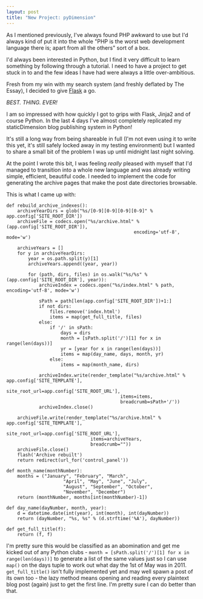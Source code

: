 ```yaml
---
layout: post
title: "New Project: pyDimension"
---
```


As I mentioned previously, I've always found PHP awkward to use but I'd always kind of put it into the whole "PHP is the worst web development language there is; apart from all the others" sort of a box.

I'd always been interested in Python, but I find it very difficult to learn something by following through a tutorial. I need to have a project to get stuck in to and the few ideas I have had were always a little over-ambitious.

Fresh from my win with my search system (and freshly deflated by The Essay), I decided to give [Flask](http://flask.pocoo.org) a go.

*BEST. THING. EVER!*

I am so impressed with how quickly I got to grips with Flask, Jinja2 and of course Python. In the last 4 days I've almost completely replicated my staticDimension blog publishing system in Python!

It's still a long way from being shareable in full (I'm not even using it to write this yet, it's still safely locked away in my testing environment) but I wanted to share a small bit of the problem I was up until midnight last night solving.

At the point I wrote this bit, I was feeling *really* pleased with myself that I'd managed to transition into a whole new language and was already writing simple, efficient, beautiful code. I needed to implement the code for generating the archive pages that make the post date directories browsable.

This is what I came up with:

    def rebuild_archive_indexes():
        archiveYearDirs = glob("%s/[0-9][0-9][0-9][0-9]" % app.config['SITE_ROOT_DIR'])
        archiveFile = codecs.open("%s/archive.html" % (app.config['SITE_ROOT_DIR']),
                                                   encoding='utf-8', mode='w')
    
        archiveYears = []                          
        for y in archiveYearDirs:
            year = os.path.split(y)[1]
            archiveYears.append((year, year))
    
            for (path, dirs, files) in os.walk("%s/%s" % (app.config['SITE_ROOT_DIR'], year)):
                archiveIndex = codecs.open("%s/index.html" % path, encoding='utf-8', mode='w')
    
                sPath = path[len(app.config['SITE_ROOT_DIR'])+1:]
                if not dirs:
                    files.remove('index.html')
                    items = map(get_full_title, files)
                else:
                    if '/' in sPath:
                        days = dirs
                        month = [sPath.split('/')[1] for x in range(len(days))]
                        yr = [year for x in range(len(days))]
                        items = map(day_name, days, month, yr)
                    else:
                        items = map(month_name, dirs)
    
                archiveIndex.write(render_template("%s/archive.html" % app.config['SITE_TEMPLATE'],
                                              site_root_url=app.config['SITE_ROOT_URL'], 
                                              items=items,
                                              breadcrumb=sPath+'/'))
                archiveIndex.close()
    
        archiveFile.write(render_template("%s/archive.html" % app.config['SITE_TEMPLATE'],
                                   site_root_url=app.config['SITE_ROOT_URL'], 
                                   items=archiveYears,
                                   breadcrumb=""))
        archiveFile.close()
        flash('Archive rebuilt')
        return redirect(url_for('control_panel'))
    
    def month_name(monthNumber):
        months = ("January", "February", "March", 
                         "April", "May", "June", "July", 
                         "August", "September", "October", 
                         "November", "December")
        return (monthNumber, months[int(monthNumber)-1])
    
    def day_name(dayNumber, month, year):
        d = datetime.date(int(year), int(month), int(dayNumber))
        return (dayNumber, "%s, %s" % (d.strftime('%A'), dayNumber))
    
    def get_full_title(f):
        return (f, f)

I'm pretty sure this would be classified as an abomination and get me kicked out of any Python clubs - `month = [sPath.split('/')[1] for x in range(len(days))]` to generate a list of the same values just so I can use `map()` on the days tuple to work out what day the 1st of May was in 2011. `get_full_title()` isn't fully implemented yet and may well spawn a post of its own too - the lazy method means opening and reading every plaintext blog post (again) just to get the first line. I'm pretty sure I can do better than that.